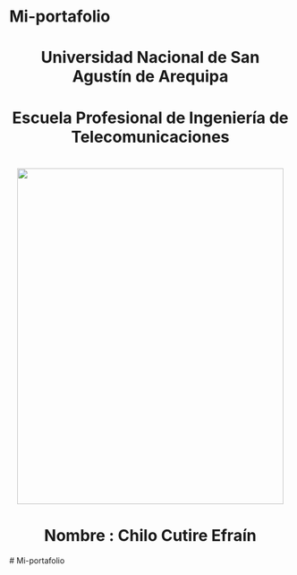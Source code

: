 # Mi-portafolio
<center> <h1>Universidad Nacional de San Agustín de Arequipa</h1> </center> 
<center> <h1>Escuela Profesional de Ingeniería de Telecomunicaciones</h1> </center> 

<center> <h1> </h1> </center> 

<center><img src="https://www.unsa.edu.pe/oucalidad/wp-content/themes/observatorio/img/unsa-logo.png" width="476" height="599"></center>
<center> <h1>Nombre : Chilo Cutire Efraín</h1> </center>
# Mi-portafolio
